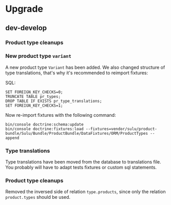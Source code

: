 # Upgrade

## dev-develop

### Product type cleanups

### New product type `variant`

A new product type `Variant` has been added. We also changed structure
of type translations, that's why it's recommended to reimport fixtures:

SQL:

```
SET FOREIGN_KEY_CHECKS=0;
TRUNCATE TABLE pr_types;
DROP TABLE IF EXISTS pr_type_translations;
SET FOREIGN_KEY_CHECKS=1;
```

Now re-import fixtures with the following command: 

```
bin/console doctrine:schema:update
bin/console doctrine:fixtures:load --fixtures=vendor/sulu/product-bundle/Sulu/Bundle/ProductBundle/DataFixtures/ORM/ProductTypes --append
```

### Type translations

Type translations have been moved from the database to translations
file. You probably will have to adapt tests fixtures or custom sql
statements.

### Product type cleanups

Removed the inversed side of relation `type.products`, since only the 
relation `product.types` should be used.
